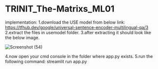 # TRINIT_The-Matrixs_ML01
implementation:
1.download the USE model from below link:
https://tfhub.dev/google/universal-sentence-encoder-multilingual-qa/3
2.extract the files in usemodel folder.
3.after extracting it should look like the below image.








![Screenshot (54)](https://user-images.githubusercontent.com/94778216/151691436-20ed0ebb-bd9e-4657-aa2a-69ef9ed2dca8.png)

4.now open your cmd console in the folder where app.py exists.
5.run  the following command:
streamlit run app.py
